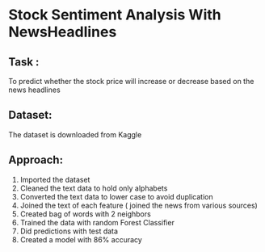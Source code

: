 # Stock Sentiment Analysis With NewsHeadlines
## Task : 
  To predict whether the stock price will increase or decrease based on the news headlines
## Dataset:
  The dataset is downloaded from Kaggle
## Approach:
   1. Imported the dataset
   2. Cleaned the text data to hold only alphabets
   3. Converted the text data to lower case to avoid duplication
   4. Joined the text of each feature ( joined the news from various sources)
   5. Created bag of words with 2 neighbors
   6. Trained the data with random Forest Classifier
   7. Did predictions with test data
   8. Created a model with 86% accuracy
